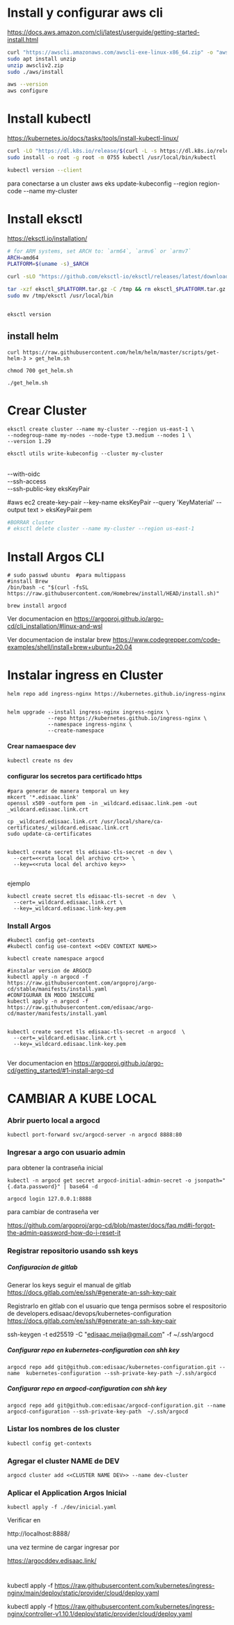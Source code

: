 

# Install y configurar aws cli

https://docs.aws.amazon.com/cli/latest/userguide/getting-started-install.html

```bash
curl "https://awscli.amazonaws.com/awscli-exe-linux-x86_64.zip" -o "awscliv2.zip"
sudo apt install unzip
unzip awscliv2.zip
sudo ./aws/install

aws --version
aws configure
```

# Install kubectl

https://kubernetes.io/docs/tasks/tools/install-kubectl-linux/

```bash
curl -LO "https://dl.k8s.io/release/$(curl -L -s https://dl.k8s.io/release/stable.txt)/bin/linux/amd64/kubectl"
sudo install -o root -g root -m 0755 kubectl /usr/local/bin/kubectl

kubectl version --client
```

para conectarse a un cluster
aws eks update-kubeconfig --region region-code --name my-cluster

# Install eksctl

https://eksctl.io/installation/

```bash
# for ARM systems, set ARCH to: `arm64`, `armv6` or `armv7`
ARCH=amd64
PLATFORM=$(uname -s)_$ARCH

curl -sLO "https://github.com/eksctl-io/eksctl/releases/latest/download/eksctl_$PLATFORM.tar.gz"

tar -xzf eksctl_$PLATFORM.tar.gz -C /tmp && rm eksctl_$PLATFORM.tar.gz
sudo mv /tmp/eksctl /usr/local/bin


eksctl version
```


## install helm

```shell
curl https://raw.githubusercontent.com/helm/helm/master/scripts/get-helm-3 > get_helm.sh 

chmod 700 get_helm.sh 

./get_helm.sh
```



# Crear Cluster



```
eksctl create cluster --name my-cluster --region us-east-1 \
--nodegroup-name my-nodes --node-type t3.medium --nodes 1 \
--version 1.29

eksctl utils write-kubeconfig --cluster my-cluster
```



\
--with-oidc \
--ssh-access \
--ssh-public-key eksKeyPair

#aws ec2 create-key-pair --key-name eksKeyPair --query 'KeyMaterial' --output text > eksKeyPair.pem

```bash
#BORRAR cluster
# eksctl delete cluster --name my-cluster --region us-east-1
```



# Install Argos CLI

```shell
# sudo passwd ubuntu  #para multippass
#install Brew
/bin/bash -c "$(curl -fsSL https://raw.githubusercontent.com/Homebrew/install/HEAD/install.sh)"

brew install argocd
```

Ver documentacion en https://argoproj.github.io/argo-cd/cli_installation/#linux-and-wsl

Ver documentacion de instalar brew https://www.codegrepper.com/code-examples/shell/install+brew+ubuntu+20.04



# Instalar ingress en Cluster

```
helm repo add ingress-nginx https://kubernetes.github.io/ingress-nginx


helm upgrade --install ingress-nginx ingress-nginx \
             --repo https://kubernetes.github.io/ingress-nginx \
             --namespace ingress-nginx \
             --create-namespace
```





#### Crear namaespace dev

```shell
kubectl create ns dev
```




#### configurar los secretos para certificado https 

```shell
#para generar de manera temporal un key 
mkcert '*.edisaac.link'
openssl x509 -outform pem -in _wildcard.edisaac.link.pem -out _wildcard.edisaac.link.crt

cp _wildcard.edisaac.link.crt /usr/local/share/ca-certificates/_wildcard.edisaac.link.crt
sudo update-ca-certificates


kubectl create secret tls edisaac-tls-secret -n dev \
  --cert=<<ruta local del archivo crt>> \
  --key=<<ruta local del archivo key>> 
 
```

ejemplo

```shell
kubectl create secret tls edisaac-tls-secret -n dev  \
  --cert=_wildcard.edisaac.link.crt \
  --key=_wildcard.edisaac.link-key.pem

```

 


### Install Argos

```shell
#kubectl config get-contexts
#kubectl config use-context <<DEV CONTEXT NAME>>

kubectl create namespace argocd

#instalar version de ARGOCD
kubectl apply -n argocd -f https://raw.githubusercontent.com/argoproj/argo-cd/stable/manifests/install.yaml
#CONFIGURAR EN MODO INSECURE
kubectl apply -n argocd -f https://raw.githubusercontent.com/edisaac/argo-cd/master/manifests/install.yaml


kubectl create secret tls edisaac-tls-secret -n argocd  \
  --cert=_wildcard.edisaac.link.crt \
  --key=_wildcard.edisaac.link-key.pem 
   
```

Ver documentacion en https://argoproj.github.io/argo-cd/getting_started/#1-install-argo-cd



# CAMBIAR A KUBE LOCAL




### Abrir puerto local a argocd

```shell
kubectl port-forward svc/argocd-server -n argocd 8888:80
```

### Ingresar a argo con usuario admin



para  obtener la contraseña inicial

```shell
kubectl -n argocd get secret argocd-initial-admin-secret -o jsonpath="{.data.password}" | base64 -d
```
```shell
argocd login 127.0.0.1:8888
```

para cambiar de contraseña ver  

https://github.com/argoproj/argo-cd/blob/master/docs/faq.md#i-forgot-the-admin-password-how-do-i-reset-it 
### Registrar repositorio usando ssh keys

##### Configuracion de gitlab

Generar los keys seguir el manual de gitlab https://docs.gitlab.com/ee/ssh/#generate-an-ssh-key-pair

Registrarlo en gitlab con el usuario que tenga permisos sobre el respositorio de developers.edisaac/devops/kubernetes-configuration   https://docs.gitlab.com/ee/ssh/#generate-an-ssh-key-pair




ssh-keygen -t ed25519 -C "edisaac.mejia@gmail.com" -f ~/.ssh/argocd


##### Configurar repo en kubernetes-configuration con shh key

```shell
argocd repo add git@github.com:edisaac/kubernetes-configuration.git --name  kubernetes-configuration --ssh-private-key-path ~/.ssh/argocd
```


##### Configurar repo en argocd-configuration con shh key

```shell
argocd repo add git@github.com:edisaac/argocd-configuration.git --name  argocd-configuration --ssh-private-key-path  ~/.ssh/argocd
```

 

### Listar los nombres de los cluster

```shell
kubectl config get-contexts
```

### Agregar el cluster NAME de DEV

```shell
argocd cluster add <<CLUSTER NAME DEV>> --name dev-cluster
```

### Aplicar el Application Argos Inicial

```shell
kubectl apply -f ./dev/inicial.yaml
```



Verificar en 

http://localhost:8888/

una vez termine de cargar ingresar por 

https://argocddev.edisaac.link/




#

kubectl apply -f https://raw.githubusercontent.com/kubernetes/ingress-nginx/main/deploy/static/provider/cloud/deploy.yaml

kubectl apply -f https://raw.githubusercontent.com/kubernetes/ingress-nginx/controller-v1.10.1/deploy/static/provider/cloud/deploy.yaml

